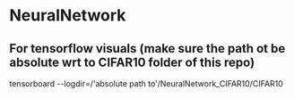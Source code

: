 # NeuralNetwork

## For tensorflow visuals (make sure the path ot be absolute wrt to CIFAR10 folder of this repo)
tensorboard --logdir=/'absolute path to'/NeuralNetwork_CIFAR10/CIFAR10
